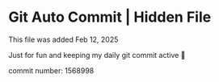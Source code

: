 # Git Auto Commit | Hidden File

This file was added Feb 12, 2025

Just for fun and keeping my daily git commit active 🤪

commit number: 1568998
